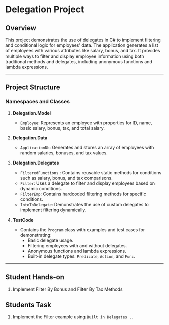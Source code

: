 # Delegation Project

## Overview

This project demonstrates the use of delegates in C# to implement filtering and conditional logic for employees' data. The application generates a list of employees with various attributes like salary, bonus, and tax. It provides multiple ways to filter and display employee information using both traditional methods and delegates, including anonymous functions and lambda expressions.

---

## Project Structure

### **Namespaces and Classes**

1. **Delegation.Model**
   - `Employee`: Represents an employee with properties for ID, name, basic salary, bonus, tax, and total salary.

2. **Delegation.Data**
   - `ApplicationDb`: Generates and stores an array of employees with random salaries, bonuses, and tax values.

3. **Delegation.Delegates**
   - `FilteredFunctions` : Contains reusable static methods for conditions such as salary, bonus, and tax comparisons.
   - `Filter`: Uses a delegate to filter and display employees based on dynamic conditions.
   - `FilterEmp`: Contains hardcoded filtering methods for specific conditions.
   - `IntoToDelegate`: Demonstrates the use of custom delegates to implement filtering dynamically.

4. **TestCode**
   - Contains the `Program` class with examples and test cases for demonstrating:
     - Basic delegate usage.
     - Filtering employees with and without delegates.
     - Anonymous functions and lambda expressions.
     - Built-in delegate types: `Predicate`, `Action`, and `Func`.

---
## Student Hands-on
1. Implement Filter By Bonus and Filter By Tax Methods


## Students Task
1. Implement the Filter example using `Built in Delegates ..` 
